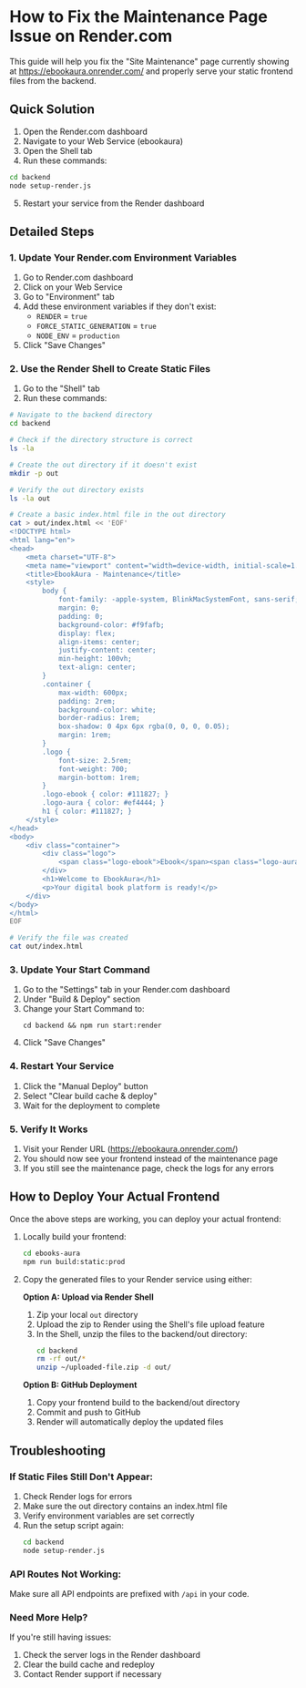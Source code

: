 # How to Fix the Maintenance Page Issue on Render.com

This guide will help you fix the "Site Maintenance" page currently showing at https://ebookaura.onrender.com/ and properly serve your static frontend files from the backend.

## Quick Solution

1. Open the Render.com dashboard
2. Navigate to your Web Service (ebookaura)
3. Open the Shell tab
4. Run these commands:

```bash
cd backend
node setup-render.js
```

5. Restart your service from the Render dashboard

## Detailed Steps

### 1. Update Your Render.com Environment Variables

1. Go to Render.com dashboard
2. Click on your Web Service
3. Go to "Environment" tab
4. Add these environment variables if they don't exist:
   - `RENDER` = `true`
   - `FORCE_STATIC_GENERATION` = `true`
   - `NODE_ENV` = `production`
5. Click "Save Changes"

### 2. Use the Render Shell to Create Static Files

1. Go to the "Shell" tab
2. Run these commands:

```bash
# Navigate to the backend directory
cd backend

# Check if the directory structure is correct
ls -la

# Create the out directory if it doesn't exist
mkdir -p out

# Verify the out directory exists
ls -la out

# Create a basic index.html file in the out directory
cat > out/index.html << 'EOF'
<!DOCTYPE html>
<html lang="en">
<head>
    <meta charset="UTF-8">
    <meta name="viewport" content="width=device-width, initial-scale=1.0">
    <title>EbookAura - Maintenance</title>
    <style>
        body {
            font-family: -apple-system, BlinkMacSystemFont, sans-serif;
            margin: 0;
            padding: 0;
            background-color: #f9fafb;
            display: flex;
            align-items: center;
            justify-content: center;
            min-height: 100vh;
            text-align: center;
        }
        .container {
            max-width: 600px;
            padding: 2rem;
            background-color: white;
            border-radius: 1rem;
            box-shadow: 0 4px 6px rgba(0, 0, 0, 0.05);
            margin: 1rem;
        }
        .logo {
            font-size: 2.5rem;
            font-weight: 700;
            margin-bottom: 1rem;
        }
        .logo-ebook { color: #111827; }
        .logo-aura { color: #ef4444; }
        h1 { color: #111827; }
    </style>
</head>
<body>
    <div class="container">
        <div class="logo">
            <span class="logo-ebook">Ebook</span><span class="logo-aura">Aura</span>
        </div>
        <h1>Welcome to EbookAura</h1>
        <p>Your digital book platform is ready!</p>
    </div>
</body>
</html>
EOF

# Verify the file was created
cat out/index.html
```

### 3. Update Your Start Command

1. Go to the "Settings" tab in your Render.com dashboard
2. Under "Build & Deploy" section
3. Change your Start Command to:
   ```
   cd backend && npm run start:render
   ```
4. Click "Save Changes"

### 4. Restart Your Service

1. Click the "Manual Deploy" button
2. Select "Clear build cache & deploy"
3. Wait for the deployment to complete

### 5. Verify It Works

1. Visit your Render URL (https://ebookaura.onrender.com/)
2. You should now see your frontend instead of the maintenance page
3. If you still see the maintenance page, check the logs for any errors

## How to Deploy Your Actual Frontend

Once the above steps are working, you can deploy your actual frontend:

1. Locally build your frontend:
   ```bash
   cd ebooks-aura
   npm run build:static:prod
   ```

2. Copy the generated files to your Render service using either:

   **Option A: Upload via Render Shell**
   1. Zip your local `out` directory
   2. Upload the zip to Render using the Shell's file upload feature
   3. In the Shell, unzip the files to the backend/out directory:
      ```bash
      cd backend
      rm -rf out/*
      unzip ~/uploaded-file.zip -d out/
      ```

   **Option B: GitHub Deployment**
   1. Copy your frontend build to the backend/out directory
   2. Commit and push to GitHub
   3. Render will automatically deploy the updated files

## Troubleshooting

### If Static Files Still Don't Appear:

1. Check Render logs for errors
2. Make sure the out directory contains an index.html file
3. Verify environment variables are set correctly
4. Run the setup script again:
   ```bash
   cd backend
   node setup-render.js
   ```

### API Routes Not Working:

Make sure all API endpoints are prefixed with `/api` in your code.

### Need More Help?

If you're still having issues:
1. Check the server logs in the Render dashboard
2. Clear the build cache and redeploy
3. Contact Render support if necessary 
